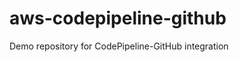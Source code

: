 aws-codepipeline-github
=======================

Demo repository for CodePipeline-GitHub integration
